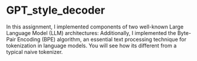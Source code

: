 # GPT_style_decoder
In this assignment, I implemented components of two well-known Large Language Model (LLM) architectures:  Additionally, I implemented the Byte-Pair Encoding (BPE) algorithm, an essential text processing technique for tokenization in language models. You will see how its different from a typical naive tokenizer.
